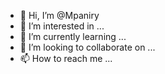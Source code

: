 - 👋 Hi, I’m @Mpaniry
- 👀 I’m interested in ...
- 🌱 I’m currently learning ...
- 💞️ I’m looking to collaborate on ...
- 📫 How to reach me ...

<!---
Mpaniry/Mpaniry is a ✨ special ✨ repository because its `README.md` (this file) appears on your GitHub profile.
You can click the Preview link to take a look at your changes.
--->
